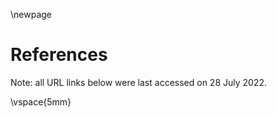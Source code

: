\newpage

# References
Note: all URL links below were last accessed on 28 July 2022.

\vspace{5mm}
<br>

<div id="refs"></div>
